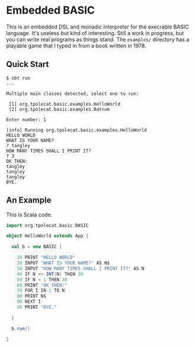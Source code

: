 Embedded BASIC
==============

This is an embedded DSL and monadic interpreter for the execrable BASIC language. It's useless but kind of interesting. Still a work in progress, but you can write real programs as things stand. The `examples/` directory has a playable game that I typed in from a book written in 1978. 

Quick Start
-----------

```
$ sbt run
...

Multiple main classes detected, select one to run:

 [1] org.tpolecat.basic.examples.HelloWorld
 [2] org.tpolecat.basic.examples.Batnum

Enter number: 1

[info] Running org.tpolecat.basic.examples.HelloWorld 
HELLO WORLD
WHAT IS YOUR NAME?
? tangley
HOW MANY TIMES SHALL I PRINT IT?
? 3
OK THEN:
tangley
tangley
tangley
BYE.
```


An Example
------------------

This is Scala code.

```scala
import org.tpolecat.basic.BASIC

object HelloWorld extends App {

  val b = new BASIC {

    10 PRINT "HELLO WORLD"
    20 INPUT "WHAT IS YOUR NAME?" AS N$
    30 INPUT "HOW MANY TIMES SHALL I PRINT IT?" AS N
    40 IF N <> INT(N) THEN 30
    50 IF N < 1 THEN 30
    60 PRINT "OK THEN:"
    70 FOR I IN 1 TO N
    80 PRINT N$
    90 NEXT I
    95 PRINT "BYE."

  }

  b.run()

}
```



